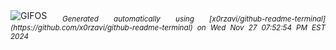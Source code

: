 <div align="justify">
<picture>
    <source media="(prefers-color-scheme: dark)" srcset="https://i.ibb.co/qWKTDdP/output-gif.gif">
    <source media="(prefers-color-scheme: light)" srcset="https://i.ibb.co/qWKTDdP/output-gif.gif">
    <img alt="GIFOS" src="https://i.ibb.co/qWKTDdP/output-gif.gif">
</picture>
<sub><i>Generated automatically using [x0rzavi/github-readme-terminal](https://github.com/x0rzavi/github-readme-terminal) on Wed Nov 27 07:52:54 PM EST 2024</i></sub>
</div>

<!--  -->